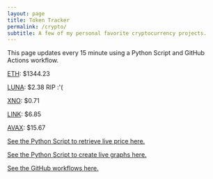 ```yaml
---
layout: page
title: Token Tracker
permalink: /crypto/
subtitle: A few of my personal favorite cryptocurrency projects.
---
```


 This page updates every 15 minute using a Python Script and GitHub Actions workflow.


<!--BEGINCRYPTOINPUT-->
[ETH](https://smfxfc.github.io/crypto/eth.html): $1344.23

[LUNA](https://smfxfc.github.io/crypto/luna.html): $2.38 RIP :'(

[XNO](https://smfxfc.github.io/crypto/xno.html): $0.71

[LINK](https://smfxfc.github.io/crypto/link.html): $6.85

[AVAX](https://smfxfc.github.io/crypto/avax.html): $15.67

<!--ENDCRYPTOINPUT-->
 
 
[See the Python Script to retrieve live price here.](https://github.com/smfxfc/smfxfc.github.io/blob/master/src/get_cryptos.py)

[See the Python Script to create live graphs here.](https://github.com/smfxfc/smfxfc.github.io/blob/master/src/graph_crypto.py)

[See the GitHub workflows here.](https://github.com/smfxfc/smfxfc.github.io/blob/master/.github/workflows/)

